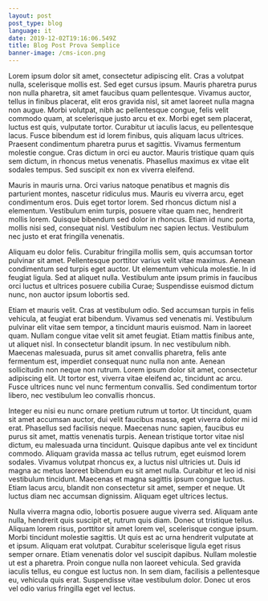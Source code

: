 ```yaml
---
layout: post
post_type: blog
language: it
date: 2019-12-02T19:16:06.549Z
title: Blog Post Prova Semplice
banner-image: /cms-icon.png
---
```

Lorem ipsum dolor sit amet, consectetur adipiscing elit. Cras a volutpat nulla, scelerisque mollis est. Sed eget cursus ipsum. Mauris pharetra purus non nulla pharetra, sit amet faucibus quam pellentesque. Vivamus auctor, tellus in finibus placerat, elit eros gravida nisl, sit amet laoreet nulla magna non augue. Morbi volutpat, nibh ac pellentesque congue, felis velit commodo quam, at scelerisque justo arcu et ex. Morbi eget sem placerat, luctus est quis, vulputate tortor. Curabitur ut iaculis lacus, eu pellentesque lacus. Fusce bibendum est id lorem finibus, quis aliquam lacus ultrices. Praesent condimentum pharetra purus et sagittis. Vivamus fermentum molestie congue. Cras dictum in orci eu auctor. Mauris tristique quam quis sem dictum, in rhoncus metus venenatis. Phasellus maximus ex vitae elit sodales tempus. Sed suscipit ex non ex viverra eleifend.

Mauris in mauris urna. Orci varius natoque penatibus et magnis dis parturient montes, nascetur ridiculus mus. Mauris eu viverra arcu, eget condimentum eros. Duis eget tortor lorem. Sed rhoncus dictum nisl a elementum. Vestibulum enim turpis, posuere vitae quam nec, hendrerit mollis lorem. Quisque bibendum sed dolor in rhoncus. Etiam id nunc porta, mollis nisi sed, consequat nisl. Vestibulum nec sapien lectus. Vestibulum nec justo et erat fringilla venenatis.

Aliquam eu dolor felis. Curabitur fringilla mollis sem, quis accumsan tortor pulvinar sit amet. Pellentesque porttitor varius velit vitae maximus. Aenean condimentum sed turpis eget auctor. Ut elementum vehicula molestie. In id feugiat ligula. Sed at aliquet nulla. Vestibulum ante ipsum primis in faucibus orci luctus et ultrices posuere cubilia Curae; Suspendisse euismod dictum nunc, non auctor ipsum lobortis sed.

Etiam et mauris velit. Cras at vestibulum odio. Sed accumsan turpis in felis vehicula, at feugiat erat bibendum. Vivamus sed venenatis mi. Vestibulum pulvinar elit vitae sem tempor, a tincidunt mauris euismod. Nam in laoreet quam. Nullam congue vitae velit sit amet feugiat. Etiam mattis finibus ante, ut aliquet nisl. In consectetur blandit ipsum. In nec vestibulum nibh. Maecenas malesuada, purus sit amet convallis pharetra, felis ante fermentum est, imperdiet consequat nunc nulla non ante. Aenean sollicitudin non neque non rutrum. Lorem ipsum dolor sit amet, consectetur adipiscing elit. Ut tortor est, viverra vitae eleifend ac, tincidunt ac arcu. Fusce ultrices nunc vel nunc fermentum convallis. Sed condimentum tortor libero, nec vestibulum leo convallis rhoncus.

Integer eu nisi eu nunc ornare pretium rutrum ut tortor. Ut tincidunt, quam sit amet accumsan auctor, dui velit faucibus massa, eget viverra dolor mi id erat. Phasellus sed facilisis neque. Maecenas nunc sapien, faucibus eu purus sit amet, mattis venenatis turpis. Aenean tristique tortor vitae nisl dictum, eu malesuada urna tincidunt. Quisque dapibus ante vel ex tincidunt commodo. Aliquam gravida massa ac tellus rutrum, eget euismod lorem sodales. Vivamus volutpat rhoncus ex, a luctus nisl ultricies ut. Duis id magna ac metus laoreet bibendum eu sit amet nulla. Curabitur et leo id nisi vestibulum tincidunt. Maecenas et magna sagittis ipsum congue luctus. Etiam lacus arcu, blandit non consectetur sit amet, semper et neque. Ut luctus diam nec accumsan dignissim. Aliquam eget ultrices lectus.

Nulla viverra magna odio, lobortis posuere augue viverra sed. Aliquam ante nulla, hendrerit quis suscipit et, rutrum quis diam. Donec ut tristique tellus. Aliquam lorem risus, porttitor sit amet lorem vel, scelerisque congue ipsum. Morbi tincidunt molestie sagittis. Ut quis est ac urna hendrerit vulputate at et ipsum. Aliquam erat volutpat. Curabitur scelerisque ligula eget risus semper ornare. Etiam venenatis dolor vel suscipit dapibus. Nullam molestie ut est a pharetra. Proin congue nulla non laoreet vehicula. Sed gravida iaculis tellus, eu congue est luctus non. In sem diam, facilisis a pellentesque eu, vehicula quis erat. Suspendisse vitae vestibulum dolor. Donec ut eros vel odio varius fringilla eget vel lectus.
